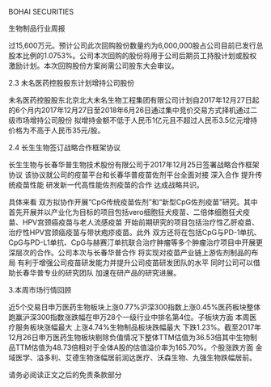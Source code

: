 BOHAI SECURITIES

生物制品行业周报

过15,600万元。预计公司此次回购股份数量约为6,000,000股占公司目前已发行总股本比例的1.0753%。公司本次回购的股份将用于公司后期员工持股计划或股权激励计划。本次回购股份方案尚需公司股东大会审议。

2.3 未名医药控股股东计划增持公司股份

未名医药控股股东北京北大未名生物工程集团有限公司计划自2017年12月27日起的6个月内2017年12月27日至2018年6月26日通过集中竞价交易方式择机通过二级市场增持公司股份 拟增持金额不低于人民币1亿元且不超过人民币3.5亿元增持价格为不高于人民币35元/股。

2.4 长生生物签订战略合作框架协议

长生生物与长春华普生物技术股份有限公司于2017年12月25日签署战略合作框架协议 该协议就公司的疫苗平台和长春华普疫苗佐剂平台全面对接 深入合作 提升传统疫苗性能 研发新一代高性能佐剂疫苗的合作 达成战略共识。

具体来看 双方拟协作开展“CpG传统疫苗佐剂”和“新型CpG佐剂疫苗”研究。其中首先开展并以产业化为目标的项目包括vero细胞狂犬疫苗、二倍体细胞狂犬疫苗、HPV宫颈癌疫苗与老人流感疫苗 开始前期研究的项目包括治疗性乙肝疫苗、治疗性HPV宫颈癌疫苗与带状疱疹疫苗。此外 双方还将在包括CpG与PD-1单抗、CpG与PD-L1单抗、CpG与赫赛汀单抗联合治疗肿瘤等多个肿瘤治疗项目中开展更深层次的合作。公司本次与长春华普合作 将实现对疫苗产业链上游佐剂制品的布局 有利于增强公司疫苗研发能力并提升公司疫苗研发团队的水平 同时公司可以借助长春华普专业的研究团队 加速在研产品的研究进展。

3.本周市场行情回顾

近5个交易日申万医药生物板块上涨0.77%沪深300指数上涨0.45%医药板块整体跑赢沪深300指数涨跌幅在申万28个一级行业中排名第4位。子板块方面 本周医疗服务板块涨幅最大 上涨4.74%生物制品板块跌幅最大 下跌1.23%。截至2017年12月26日申万医药生物板块剔除负值情况下整体TTM估值为36.53倍其中生物制品TTM估值为48.73倍相对于全体A股的估值溢价率为165.70%。个股涨跌方面 金域医学、溢多利、艾德生物涨幅居前润达医疗、沃森生物、九强生物跌幅居前。

请务必阅读正文之后的免责条款部分